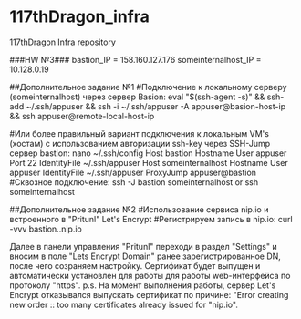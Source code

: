 # 117thDragon_infra
117thDragon Infra repository

###HW №3###
bastion_IP = 158.160.127.176
someinternalhost_IP = 10.128.0.19

##Дополнительное задание №1
#Подключение к локальному серверу (someinternalhost) через сервер Basion:
eval "$(ssh-agent -s)" && ssh-add ~/.ssh/appuser && ssh -i ~/.ssh/appuser -A appuser@basion-host-ip && ssh appuser@remote-local-host-ip

#Или более правильный вариант подключения к локальным VM's (хостам) с использованием авторизации ssh-key через SSH-Jump сервер bastion:
nano  ~/.ssh/config
Host bastion
        Hostname <ip-bastion>
        User appuser
        Port 22
        IdentityFile ~/.ssh/appuser
Host someinternalhost
        Hostname <ip-local-host>
        User appuser
	IdentityFile ~/.ssh/appuser
	ProxyJump appuser@bastion
#Сквозное подключение:
ssh -J bastion someinternalhost
or
ssh someinternalhost

##Дополнительное задание №2
#Использование сервиса nip.io и встроенного в "Pritunl" Let's Encrypt
#Регистрируем запись в nip.io:
curl -vvv bastion.<ip>.nip.io

Далее в панели управления "Pritunl" переходи в раздел "Settings" и вносим в поле "Lets Encrypt Domain" ранее зарегистрированное DN, после чего созраняем настройку.
Сертификат будет выпущен и автоматически установлен для работы для работы web-интерфейса по протоколу "https".
p.s. На момент выполнения работы, сервер Let's Encrypt отказывался выпускать сертификат по причине: "Error creating new order :: too many certificates already issued for \"nip.io\".
